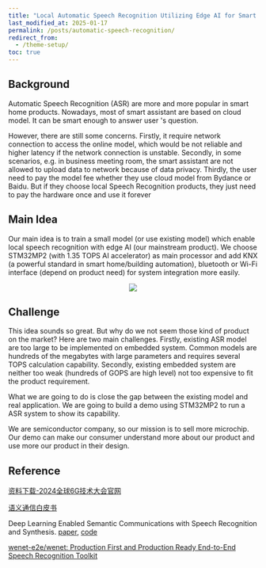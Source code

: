 ```yaml
---
title: "Local Automatic Speech Recognition Utilizing Edge AI for Smart Assistant"
last_modified_at: 2025-01-17
permalink: /posts/automatic-speech-recognition/
redirect_from:
  - /theme-setup/
toc: true
---
```


## Background

Automatic Speech Recognition (ASR) are more and more popular in smart home products. Nowadays, most of smart assistant are based on cloud model. It can be smart enough to answer user 's question.

However, there are still some concerns. Firstly, it require network connection to access the online model, which would be not reliable and higher latency if the network connection is unstable. Secondly, in some scenarios, e.g. in business meeting room, the smart assistant are not allowed to upload data to network because of data privacy. Thirdly, the user need to pay the model fee whether they use cloud model from Bydance or Baidu. But if they choose local Speech Recognition products, they just need to pay the hardware once and use it forever 

## Main Idea

Our main idea is to train a small model (or use existing model) which enable local speech recognition with edge AI (our mainstream product). We choose STM32MP2 (with 1.35 TOPS AI accelerator) as main processor  and add KNX (a powerful standard in smart home/building automation), bluetooth or Wi-Fi  interface (depend on product need) for system integration more easily.





<p align="center">
  <img src="https://cdn.jsdelivr.net/gh/dwgan/PicGo/img/image-20250118014151918.png" style="zoom: 100%;" />
</p>


## Challenge

This idea sounds so great. But why do we not seem those kind of product on the market? Here are two main challenges. Firstly, existing ASR model are too large to be implemented on embedded system. Common models are hundreds of the megabytes with large parameters and requires several TOPS calculation capability. Secondly, existing embedded system are neither too weak (hundreds of GOPS are high level) not too expensive to fit the product requirement.

What we are going to do is close the gap between the existing model and real application. We are going to build a demo using STM32MP2 to run a ASR system to show its capability.

We are semiconductor company, so our mission is to sell more microchip. Our demo can make our consumer understand more about our product and use more our product in their design.  

## Reference

[资料下载-2024全球6G技术大会官网](https://www.g6gconference.com/index/Lists/index.html?id=9)

[语义通信白皮书](https://www.g6gconference.com/upload/file/20240613171824685395.rar)

Deep Learning Enabled Semantic Communications with Speech Recognition and Synthesis. [paper]([2205.04603](https://arxiv.org/pdf/2205.04603)), [code]([Zhenzi-Weng/DeepSC-ST_demonstration](https://github.com/Zhenzi-Weng/DeepSC-ST_demonstration?tab=readme-ov-file))

[wenet-e2e/wenet: Production First and Production Ready End-to-End Speech Recognition Toolkit](https://github.com/wenet-e2e/wenet)
